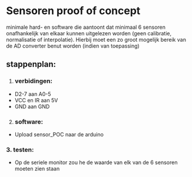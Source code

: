 # Sensoren proof of concept

minimale hard- en software die aantoont dat minimaal 6 sensoren onafhankelijk van elkaar kunnen uitgelezen worden (geen calibratie, normalisatie of interpolatie). Hierbij moet een zo groot mogelijk bereik van de AD converter benut worden (indien van toepassing)

## stappenplan:
1. ### verbidingen:
  - D2-7 aan A0-5
  - VCC en IR aan 5V
  - GND aan GND
2. ### software:
  - Upload sensor_POC naar de arduino
### 3. testen:
  - Op de seriele monitor zou he de waarde van elk van de 6 sensoren moeten zien staan

